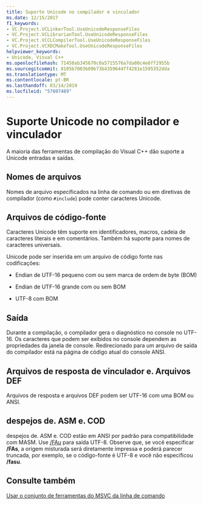 ```yaml
---
title: Suporte Unicode no compilador e vinculador
ms.date: 12/15/2017
f1_keywords:
- VC.Project.VCLinkerTool.UseUnicodeResponseFiles
- VC.Project.VCLibrarianTool.UseUnicodeResponseFiles
- VC.Project.VCCLCompilerTool.UseUnicodeResponseFiles
- VC.Project.VCXDCMakeTool.UseUnicodeResponseFiles
helpviewer_keywords:
- Unicode, Visual C++
ms.openlocfilehash: 71458ab345670c0a5715576a7da80c4e6ff2955b
ms.sourcegitcommit: 8105b7003b89b73b4359644ff4281e1595352dda
ms.translationtype: MT
ms.contentlocale: pt-BR
ms.lasthandoff: 03/14/2019
ms.locfileid: "57807489"
---
```

# <a name="unicode-support-in-the-compiler-and-linker"></a>Suporte Unicode no compilador e vinculador

A maioria das ferramentas de compilação do Visual C++ dão suporte a Unicode entradas e saídas.

## <a name="filenames"></a>Nomes de arquivos

Nomes de arquivo especificados na linha de comando ou em diretivas de compilador (como `#include`) pode conter caracteres Unicode.

## <a name="source-code-files"></a>Arquivos de código-fonte

Caracteres Unicode têm suporte em identificadores, macros, cadeia de caracteres literais e em comentários.  Também há suporte para nomes de caracteres universais.

Unicode pode ser inserida em um arquivo de código fonte nas codificações:

- Endian de UTF-16 pequeno com ou sem marca de ordem de byte (BOM)

- Endian de UTF-16 grande com ou sem BOM

- UTF-8 com BOM

## <a name="output"></a>Saída

Durante a compilação, o compilador gera o diagnóstico no console no UTF-16.  Os caracteres que podem ser exibidos no console dependem as propriedades da janela de console.  Redirecionado para um arquivo de saída do compilador está na página de código atual do console ANSI.

## <a name="linker-response-files-and-def-files"></a>Arquivos de resposta de vinculador e. Arquivos DEF

Arquivos de resposta e arquivos DEF podem ser UTF-16 com uma BOM ou ANSI.

## <a name="asm-and-cod-dumps"></a>despejos de. ASM e. COD

despejos de. ASM e. COD estão em ANSI por padrão para compatibilidade com MASM. Use [/FAu](fa-fa-listing-file.md) para saída UTF-8. Observe que, se você especificar **/FAs**, a origem misturada será diretamente impressa e poderá parecer truncada, por exemplo, se o código-fonte é UTF-8 e você não especificou **/fasu**.

## <a name="see-also"></a>Consulte também

[Usar o conjunto de ferramentas do MSVC da linha de comando](../building-on-the-command-line.md)